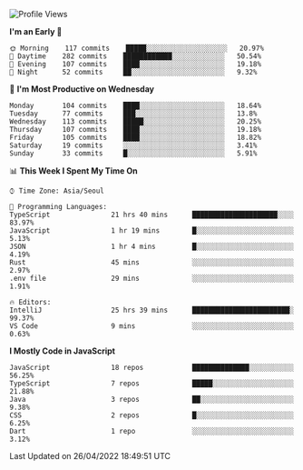 <!--START_SECTION:waka-->
![Profile Views](http://img.shields.io/badge/Profile%20Views-0-blue)

**I'm an Early 🐤** 

```text
🌞 Morning    117 commits    █████░░░░░░░░░░░░░░░░░░░░   20.97% 
🌆 Daytime    282 commits    ████████████░░░░░░░░░░░░░   50.54% 
🌃 Evening    107 commits    ████░░░░░░░░░░░░░░░░░░░░░   19.18% 
🌙 Night      52 commits     ██░░░░░░░░░░░░░░░░░░░░░░░   9.32%

```
📅 **I'm Most Productive on Wednesday** 

```text
Monday       104 commits    ████░░░░░░░░░░░░░░░░░░░░░   18.64% 
Tuesday      77 commits     ███░░░░░░░░░░░░░░░░░░░░░░   13.8% 
Wednesday    113 commits    █████░░░░░░░░░░░░░░░░░░░░   20.25% 
Thursday     107 commits    ████░░░░░░░░░░░░░░░░░░░░░   19.18% 
Friday       105 commits    ████░░░░░░░░░░░░░░░░░░░░░   18.82% 
Saturday     19 commits     ░░░░░░░░░░░░░░░░░░░░░░░░░   3.41% 
Sunday       33 commits     █░░░░░░░░░░░░░░░░░░░░░░░░   5.91%

```


📊 **This Week I Spent My Time On** 

```text
⌚︎ Time Zone: Asia/Seoul

💬 Programming Languages: 
TypeScript               21 hrs 40 mins      █████████████████████░░░░   83.97% 
JavaScript               1 hr 19 mins        █░░░░░░░░░░░░░░░░░░░░░░░░   5.13% 
JSON                     1 hr 4 mins         █░░░░░░░░░░░░░░░░░░░░░░░░   4.19% 
Rust                     45 mins             ░░░░░░░░░░░░░░░░░░░░░░░░░   2.97% 
.env file                29 mins             ░░░░░░░░░░░░░░░░░░░░░░░░░   1.91%

🔥 Editors: 
IntelliJ                 25 hrs 39 mins      ████████████████████████░   99.37% 
VS Code                  9 mins              ░░░░░░░░░░░░░░░░░░░░░░░░░   0.63%

```

**I Mostly Code in JavaScript** 

```text
JavaScript               18 repos            ██████████████░░░░░░░░░░░   56.25% 
TypeScript               7 repos             █████░░░░░░░░░░░░░░░░░░░░   21.88% 
Java                     3 repos             ██░░░░░░░░░░░░░░░░░░░░░░░   9.38% 
CSS                      2 repos             █░░░░░░░░░░░░░░░░░░░░░░░░   6.25% 
Dart                     1 repo              ░░░░░░░░░░░░░░░░░░░░░░░░░   3.12%

```



 Last Updated on 26/04/2022 18:49:51 UTC
<!--END_SECTION:waka-->
